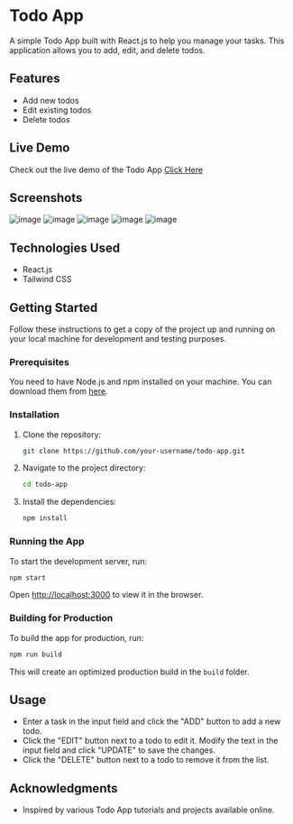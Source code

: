 # Todo App

A simple Todo App built with React.js to help you manage your tasks. This application allows you to add, edit, and delete todos.

## Features

- Add new todos
- Edit existing todos
- Delete todos

## Live Demo

Check out the live demo of the Todo App [Click Here](https://todo-list-12-app.netlify.app/)



## Screenshots

![image](https://github.com/Arshad-Khan-12/todo-app/assets/121614052/5bdd413b-8321-4d79-8f72-2a8204632064)
![image](https://github.com/Arshad-Khan-12/todo-app/assets/121614052/f8da1062-018a-46ea-8d87-65614ee31664)
![image](https://github.com/Arshad-Khan-12/todo-app/assets/121614052/6c436301-635e-42f3-b8eb-e22a3a8a3bb9)
![image](https://github.com/Arshad-Khan-12/todo-app/assets/121614052/ac112cd9-b79d-4de6-8e3d-95bf63621067)
![image](https://github.com/Arshad-Khan-12/todo-app/assets/121614052/47072c10-4747-4d1b-8dbd-ad60bf244d0e)

## Technologies Used

- React.js
- Tailwind CSS



## Getting Started

Follow these instructions to get a copy of the project up and running on your local machine for development and testing purposes.

### Prerequisites

You need to have Node.js and npm installed on your machine. You can download them from [here](https://nodejs.org/).

### Installation

1. Clone the repository:
   ```bash
   git clone https://github.com/your-username/todo-app.git
   ```
2. Navigate to the project directory:
   ```bash
   cd todo-app
   ```
3. Install the dependencies:
   ```bash
   npm install
   ```

### Running the App

To start the development server, run:
```bash
npm start
```

Open [http://localhost:3000](http://localhost:3000) to view it in the browser.

### Building for Production

To build the app for production, run:
```bash
npm run build
```

This will create an optimized production build in the `build` folder.

## Usage

- Enter a task in the input field and click the "ADD" button to add a new todo.
- Click the "EDIT" button next to a todo to edit it. Modify the text in the input field and click "UPDATE" to save the changes.
- Click the "DELETE" button next to a todo to remove it from the list.


## Acknowledgments

- Inspired by various Todo App tutorials and projects available online.
